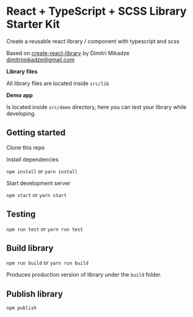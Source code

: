 # React + TypeScript + SCSS Library Starter Kit

Create a reusable react library / component with typescript and scss

Based on [create-react-library](https://github.com/DimiMikadze/create-react-library) by Dimitri Mikadze <dimitrimikadze@gmail.com>

**Library files**

All library files are located inside `src/lib`

**Demo app**

Is located inside `src/demo` directory, here you can test your library while developing.

## Getting started

Clone this repo

Install dependencies

`npm install` or `yarn install`

Start development server

`npm start` or `yarn start`

## Testing

`npm run test` or `yarn run test`

## Build library

`npm run build` or `yarn run build`

Produces production version of library under the `build` folder.

## Publish library

`npm publish`
